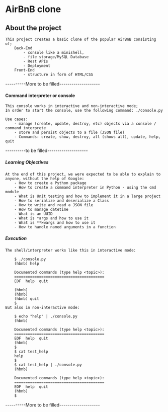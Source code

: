 # AirBnB clone

## About the project
	This project creates a basic clone of the popular AirBnB consisting of;
		Back-End
			- console like a minishell, 
			- file storage/MySQL Database
			- Rest APIs
			- Deployment
		Front-End
			- structure in form of HTML/CSS
	
----------More to be filled--------------------

#### Command interpreter or console
	This console works in interactive and non-interactive mode;
	In order to start the console, use the following command: ./console.py

	Use cases:
		- manage (create, update, destroy, etc) objects via a console / command interprete
		- store and persist objects to a file (JSON file)
		- Commands: create, show, destroy, all (shows all), update, help, quit
----------to be filled--------------------
##### Learning Objectives
	At the end of this project, we were expected to be able to explain to anyone, without the help of Google:
		- How to create a Python package
		- How to create a command interpreter in Python - using the cmd module
		- What is Unit testing and how to implement it in a large project
		- How to serialize and deserialize a Class
		- How to write and read a JSON file
		- How to manage datetime
		- What is an UUID
		- What is *args and how to use it
		- What is **kwargs and how to use it
		- How to handle named arguments in a function

##### Execution
	The shell/interpreter works like this in interactive mode:

		$ ./console.py
		(hbnb) help

		Documented commands (type help <topic>):
		========================================
		EOF  help  quit

		(hbnb) 
		(hbnb) 
		(hbnb) quit
		$
	But also in non-interactive mode:

		$ echo "help" | ./console.py
		(hbnb)

		Documented commands (type help <topic>):
		========================================
		EOF  help  quit
		(hbnb) 
		$
		$ cat test_help
		help
		$
		$ cat test_help | ./console.py
		(hbnb)

		Documented commands (type help <topic>):
		========================================
		EOF  help  quit
		(hbnb) 
		$
----------More to be filled--------------------